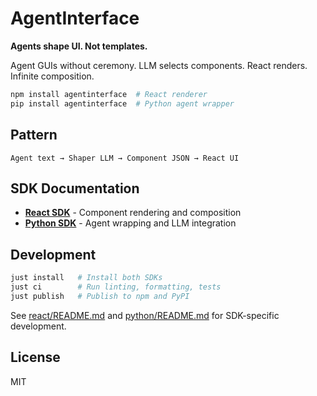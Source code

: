 # AgentInterface

**Agents shape UI. Not templates.**

Agent GUIs without ceremony. LLM selects components. React renders. Infinite composition.

```bash
npm install agentinterface  # React renderer
pip install agentinterface  # Python agent wrapper
```

## Pattern

```
Agent text → Shaper LLM → Component JSON → React UI
```

## SDK Documentation

- **[React SDK](./react/README.md)** - Component rendering and composition
- **[Python SDK](./python/README.md)** - Agent wrapping and LLM integration

## Development

```bash
just install   # Install both SDKs
just ci        # Run linting, formatting, tests
just publish   # Publish to npm and PyPI
```

See [react/README.md](./react/README.md) and [python/README.md](./python/README.md) for SDK-specific development.

## License

MIT

